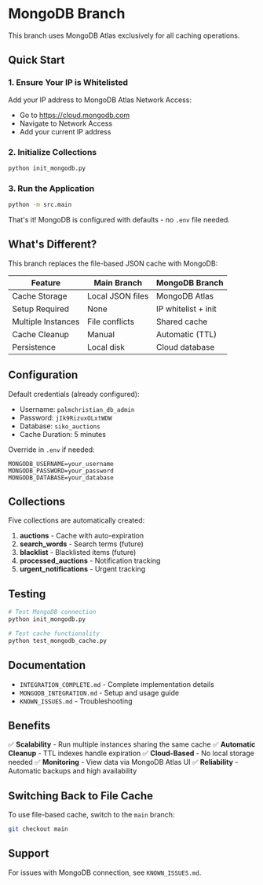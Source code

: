 # MongoDB Branch

This branch uses MongoDB Atlas exclusively for all caching operations.

## Quick Start

### 1. Ensure Your IP is Whitelisted
Add your IP address to MongoDB Atlas Network Access:
- Go to https://cloud.mongodb.com
- Navigate to Network Access
- Add your current IP address

### 2. Initialize Collections
```bash
python init_mongodb.py
```

### 3. Run the Application
```bash
python -m src.main
```

That's it! MongoDB is configured with defaults - no `.env` file needed.

## What's Different?

This branch replaces the file-based JSON cache with MongoDB:

| Feature | Main Branch | MongoDB Branch |
|---------|-------------|----------------|
| Cache Storage | Local JSON files | MongoDB Atlas |
| Setup Required | None | IP whitelist + init |
| Multiple Instances | File conflicts | Shared cache |
| Cache Cleanup | Manual | Automatic (TTL) |
| Persistence | Local disk | Cloud database |

## Configuration

Default credentials (already configured):
- Username: `palmchristian_db_admin`
- Password: `jIk9RizuxOLxtWDW`
- Database: `siko_auctions`
- Cache Duration: 5 minutes

Override in `.env` if needed:
```env
MONGODB_USERNAME=your_username
MONGODB_PASSWORD=your_password
MONGODB_DATABASE=your_database
```

## Collections

Five collections are automatically created:
1. **auctions** - Cache with auto-expiration
2. **search_words** - Search terms (future)
3. **blacklist** - Blacklisted items (future)
4. **processed_auctions** - Notification tracking
5. **urgent_notifications** - Urgent tracking

## Testing

```bash
# Test MongoDB connection
python init_mongodb.py

# Test cache functionality
python test_mongodb_cache.py
```

## Documentation

- `INTEGRATION_COMPLETE.md` - Complete implementation details
- `MONGODB_INTEGRATION.md` - Setup and usage guide
- `KNOWN_ISSUES.md` - Troubleshooting

## Benefits

✅ **Scalability** - Run multiple instances sharing the same cache
✅ **Automatic Cleanup** - TTL indexes handle expiration
✅ **Cloud-Based** - No local storage needed
✅ **Monitoring** - View data via MongoDB Atlas UI
✅ **Reliability** - Automatic backups and high availability

## Switching Back to File Cache

To use file-based cache, switch to the `main` branch:
```bash
git checkout main
```

## Support

For issues with MongoDB connection, see `KNOWN_ISSUES.md`.
